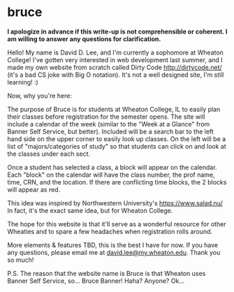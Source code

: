 # bruce

**I apologize in advance if this write-up is not comprehensible or coherent. I am willing to answer any questions for clarification.**

Hello! My name is David D. Lee, and I'm currently a sophomore at Wheaton College! I've gotten very interested in web development last summer, and I made my own website from scratch called Dirty Code http://dirtycode.net/ (it's a bad CS joke with Big O notation). It's not a well designed site, I'm still learning! :)

Now, why you're here:

The purpose of Bruce is for students at Wheaton College, IL to easily plan their classes before registration for the semester opens. The site will include a calendar of the week (similar to the "Week at a Glance" from Banner Self Service, but better). Included will be a search bar to the left hand side on the upper corner to easily look up classes. On the left will be a list of "majors/categories of study" so that students can click on and look at the classes under each sect. 

Once a student has selected a class, a block will appear on the calendar. Each "block" on the calendar will have the class number, the prof name, time, CRN, and the location. If there are conflicting time blocks, the 2 blocks will appear as red. 


This idea was inspired by Northwestern University's https://www.salad.nu/ In fact, it's the exact same idea, but for Wheaton College. 

The hope for this website is that it'll serve as a wonderful resource for other Wheaties and to spare a few headaches when registration rolls around. 

More elements & features TBD, this is the best I have for now. If you have any questions, please email me at david.lee@my.wheaton.edu. Thank you so much!

P.S. The reason that the website name is Bruce is that Wheaton uses Banner Self Service, so... Bruce Banner! Haha? Anyone? Ok...
